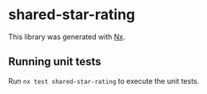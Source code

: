 # shared-star-rating

This library was generated with [Nx](https://nx.dev).

## Running unit tests

Run `nx test shared-star-rating` to execute the unit tests.
